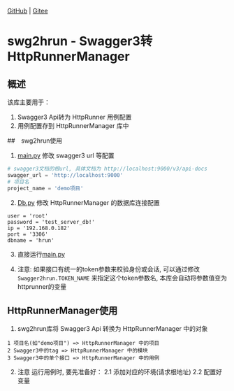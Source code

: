 [GitHub](https://github.com/shigebeyond/swg2hrun) | [Gitee](https://gitee.com/shigebeyond/swg2hrun)

# swg2hrun - Swagger3转HttpRunnerManager

## 概述
该库主要用于：
1. Swagger3 Api转为 HttpRunner 用例配置
2. 用例配置存到 HttpRunnerManager 库中

##　swg2hrun使用
1. [main.py](main.py) 修改 swagger3 url 等配置
```python
# swagger3文档的根url, 具体文档为 http://localhost:9000/v3/api-docs
swagger_url = 'http://localhost:9000'
# 项目名
project_name = 'demo项目'
```

2. [Db.py](Db.py) 修改 HttpRunnerManager 的数据库连接配置
```
user = 'root'
password = 'test_server_db!'
ip = '192.168.0.182'
port = '3306'
dbname = 'hrun'
```

3.  直接运行[main.py](main.py)

4. 注意:
如果接口有统一的token参数来校验身份或会话, 可以通过修改 `Swagger2hrun.TOKEN_NAME` 来指定这个token参数名, 本库会自动将参数值变为httprunner的变量

## HttpRunnerManager使用
1. swg2hrun库将 Swagger3 Api 转换为 HttpRunnerManager 中的对象
```
1 项目名(如"demo项目") => HttpRunnerManager 中的项目
2 Swagger3中的tag => HttpRunnerManager 中的模块
3 Swagger3中的单个接口 => HttpRunnerManager 中的用例
```

2. 注意
运行用例时, 要先准备好：
2.1 添加对应的环境(请求根地址)
2.2 配置好变量
